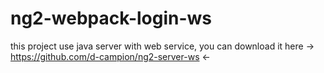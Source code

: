 # ng2-webpack-login-ws

this project use java server with web service, you can download it here -> https://github.com/d-campion/ng2-server-ws <-